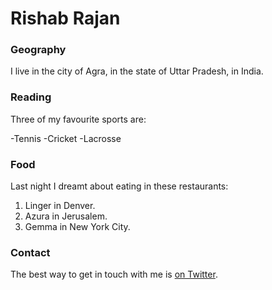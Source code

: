# Rishab Rajan

### Geography

I live in the city of Agra, in the state of Uttar Pradesh, in India.

### Reading

Three of my favourite sports are:

-Tennis
-Cricket
-Lacrosse

### Food

Last night I dreamt about eating in these restaurants:

1. Linger in Denver.
2. Azura in Jerusalem.
3. Gemma in New York City.

### Contact

The best way to get in touch with me is [on Twitter](https://twitter.com/RishabRajan).
